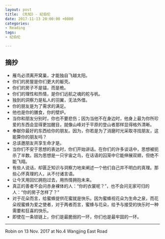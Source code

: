 ```yaml
---
layout: post
title: 《先知》- 纪伯伦
date: 2017-11-13 20:00:00 +0800
categories:
- Reading
tags:
- 纪伯伦

---
```


## 摘抄

- 雁鸟必须离开窝巢，才能独自飞越太阳。
- 你们的房屋是你们更大的躯壳。
- 你们的房子不是锚，而是桅。
- 你们的理性和热情，是你们远航之魂的舵与帆。
- 独到的洞察力是私人的羽翼，无法外借。
- 你的朋友是为了需求的满足。
- 他也是你的膳食，你的壁炉。
- 当你和朋友分别时，你也不要悲伤；因为当他不在身边时，他身上最为你所珍爱的东西会显得更加醒目，就像山峰对于平原的登山者那样显得格外清晰。
- 奉献你最好的东西给你的朋友。因为，你若是为了消磨时光采取寻找朋友，这能算你的朋友吗？
- 总该邀朋友共享生命才是。
- 当你们不安于思想的表达时，你们开始讲话。在你们的许多谈话中，思想被扼杀了半数。因为思想是一只宇宙之鸟，在话语的囚笼中它能伸展双翅，但绝不能飞翔。
- 有些人说话，却匮乏知识与洞察力地来阐述一个他们自己并不明白的真理。那些心怀真理的人，从不付诸言语。
- 让今天用回忆拥抱过去，用热情拥抱未来。
- 真正的善者不会问赤身裸体的人：“你的衣裳呢？”，也不会问无家可归的人：“你的房子怎样了？”
- 对于花朵而言，给蜜蜂提供花蜜就是快乐。因为蜜蜂视花朵为生命之泉，而花朵视蜜蜂为爱之使者，对于两者而言，蜜蜂与花朵，给予与接受的快乐时一种需要和狂喜的快乐。
- 即使在一条锁链上，你们是最脆弱的一环，你们也是最牢固的一环。

----

Robin on 13 Nov. 2017 at No.4 Wangjing East Road